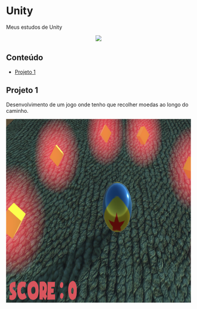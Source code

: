 # Unity
Meus estudos de Unity

<p align="center">
<img height="500" src="https://media.giphy.com/media/b7lp44pNiRqsU/giphy.gif">
</p>



## Conteúdo
* [Projeto 1](#projeto-1)

## Projeto 1

Desenvolvimento de um jogo onde tenho que recolher moedas ao longo do caminho.
<p align="center">
<img height="500" src="https://github.com/Clalloures/Unity/blob/master/imagens/tela_jogo.PNG">
</p>

